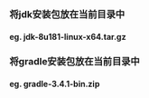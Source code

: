 ### 将jdk安装包放在当前目录中
#### eg. jdk-8u181-linux-x64.tar.gz
### 将gradle安装包放在当前目录中
#### eg. gradle-3.4.1-bin.zip